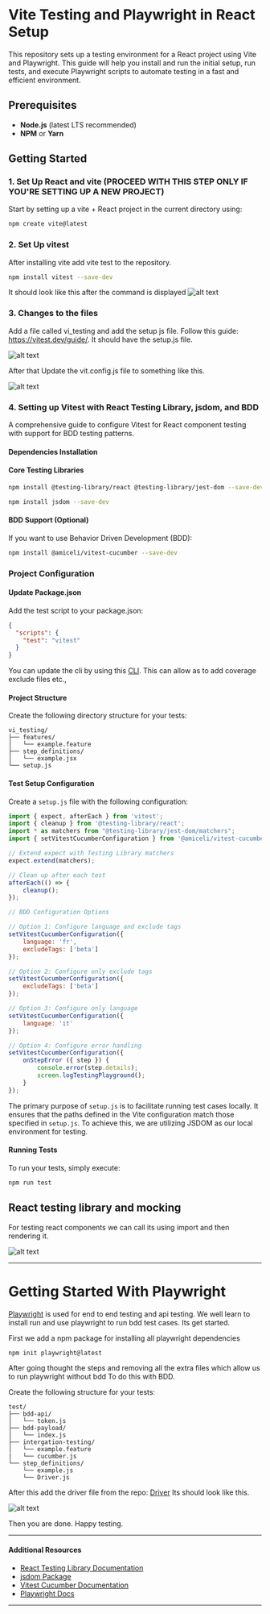 # Vite Testing and Playwright in React Setup

This repository sets up a testing environment for a React project using Vite and Playwright. This guide will help you install and run the initial setup, run tests, and execute Playwright scripts to automate testing in a fast and efficient environment.

## Prerequisites

- **Node.js** (latest LTS recommended)
- **NPM** or **Yarn**

## Getting Started

### 1. Set Up React and vite (**PROCEED WITH THIS STEP ONLY IF YOU'RE SETTING UP A NEW PROJECT**)

Start by setting up a vite + React project in the current directory using:

```bash
npm create vite@latest
```
### 2. Set Up vitest

After installing vite add vite test to the repository.

```bash
npm install vitest --save-dev
```
 It should look like this after the command is displayed
![alt text](<github_assets/Screenshot from 2024-10-29 12-36-02.png>)


### 3. Changes to the files

Add a file called vi_testing and add the setup js file. Follow this guide: https://vitest.dev/guide/. It should have the setup.js file.

![alt text](<github_assets/Screenshot from 2024-10-29 13-16-15.png>)

After that Update the vit.config.js file to something like this.

![alt text](<github_assets/Screenshot from 2024-10-29 13-18-12.png>)


### 4. Setting up Vitest with React Testing Library, jsdom, and BDD

A comprehensive guide to configure Vitest for React component testing with support for BDD testing patterns.

#### Dependencies Installation

#### Core Testing Libraries
```bash
npm install @testing-library/react @testing-library/jest-dom --save-dev

npm install jsdom --save-dev
```

#### BDD Support (Optional)
If you want to use Behavior Driven Development (BDD):
```bash
npm install @amiceli/vitest-cucumber --save-dev
```

### Project Configuration

#### Update Package.json
Add the test script to your package.json:
```json
{
  "scripts": {
    "test": "vitest"
  }
}
```
You can update the cli by using this [CLI](https://vitest.dev/guide/cli.html). This can allow as to add coverage exclude files etc.,

#### Project Structure
Create the following directory structure for your tests:
```
vi_testing/
├── features/
│   └── example.feature
├── step_definitions/
│   └── example.jsx
└── setup.js
```

#### Test Setup Configuration
Create a `setup.js` file with the following configuration:

```javascript
import { expect, afterEach } from 'vitest';
import { cleanup } from '@testing-library/react';
import * as matchers from "@testing-library/jest-dom/matchers";
import { setVitestCucumberConfiguration } from '@amiceli/vitest-cucumber';

// Extend expect with Testing Library matchers
expect.extend(matchers);

// Clean up after each test
afterEach(() => {
    cleanup();
});

// BDD Configuration Options

// Option 1: Configure language and exclude tags
setVitestCucumberConfiguration({
    language: 'fr',
    excludeTags: ['beta']
});

// Option 2: Configure only exclude tags
setVitestCucumberConfiguration({
    excludeTags: ['beta']
});

// Option 3: Configure only language
setVitestCucumberConfiguration({
    language: 'it'
});

// Option 4: Configure error handling
setVitestCucumberConfiguration({ 
    onStepError ({ step }) {
        console.error(step.details);
        screen.logTestingPlayground();
    }
});
```

The primary purpose of `setup.js` is to facilitate running test cases locally. It ensures that the paths defined in the Vite configuration match those specified in `setup.js`. To achieve this, we are utilizing JSDOM as our local environment for testing.


#### Running Tests
To run your tests, simply execute:
```bash
npm run test
```

## React testing library and mocking

For testing react components we can call its using import and then rendering it.

![alt text](<github_assets/Untitled Diagram.drawio.png>)


---

# Getting Started With Playwright

[Playwright](https://playwright.dev/docs/intro) is used for end to end testing and api testing. We well learn to install run and use playwright to run bdd test cases.
Its get started.

First we add a npm package for installing all playwright dependencies 

```bash
npm init playwright@latest
```
After going thought the steps and removing all the extra files which allow us to run playwright without bdd
To do this with BDD.

Create the following structure for your tests:
```
test/
├── bdd-api/
│   └── token.js
├── bdd-payload/
│   └── index.js
├── intergation-testing/
│   └── example.feature
|   └── cucumber.js
└── step_definitions/
    └── example.js
    └── Driver.js
```

After this add the driver file from the repo: [Driver](https://github.com/nevergonnagiveyouup69/vite_testing/blob/74ce3629a937da1633a195a3b9dff987a29a25cd/test_project/test/step-definations/Driver.js)
Its should look like this.

![alt text](</github_assets/Screenshot from 2024-11-04 10-58-36.png>)

Then you are done.
Happy testing.


---


#### Additional Resources

- [React Testing Library Documentation](https://testing-library.com/docs/react-testing-library/intro/)
- [jsdom Package](https://www.npmjs.com/package/jsdom)
- [Vitest Cucumber Documentation](https://vitest-cucumber.miceli.click/install)
- [Playwright Docs](https://playwright.dev/docs/intro)


---